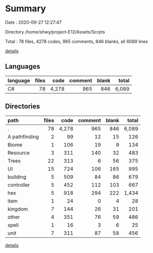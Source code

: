 # Summary

Date : 2020-09-27 12:27:47

Directory /home/shwy/project-E12/Assets/Scrpts

Total : 78 files,  4278 codes, 965 comments, 846 blanks, all 6089 lines

[details](details.md)

## Languages
| language | files | code | comment | blank | total |
| :--- | ---: | ---: | ---: | ---: | ---: |
| C# | 78 | 4,278 | 965 | 846 | 6,089 |

## Directories
| path | files | code | comment | blank | total |
| :--- | ---: | ---: | ---: | ---: | ---: |
| . | 78 | 4,278 | 965 | 846 | 6,089 |
| A pathfinding | 2 | 99 | 12 | 15 | 126 |
| Biome | 1 | 106 | 19 | 9 | 134 |
| Resource | 3 | 311 | 140 | 32 | 483 |
| Trees | 22 | 313 | 6 | 56 | 375 |
| UI | 15 | 724 | 106 | 165 | 995 |
| building | 5 | 509 | 84 | 86 | 679 |
| controller | 5 | 452 | 112 | 103 | 667 |
| hex | 5 | 918 | 294 | 222 | 1,434 |
| item | 1 | 24 | 0 | 4 | 28 |
| kingdom | 7 | 144 | 26 | 31 | 201 |
| other | 4 | 351 | 76 | 59 | 486 |
| spell | 1 | 16 | 3 | 6 | 25 |
| unit | 7 | 311 | 87 | 58 | 456 |

[details](details.md)